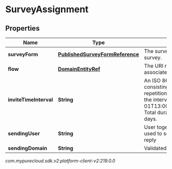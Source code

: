 # SurveyAssignment


## Properties

| Name | Type | Description | Notes |
| ------------ | ------------- | ------------- | ------------- |
| **surveyForm** | [**PublishedSurveyFormReference**](PublishedSurveyFormReference) | The survey form used for this survey. |  [optional] |
| **flow** | [**DomainEntityRef**](DomainEntityRef) | The URI reference to the flow associated with this survey. |  [optional] |
| **inviteTimeInterval** | **String** | An ISO 8601 repeated interval consisting of the number of repetitions, the start datetime, and the interval (e.g. R2/2018-03-01T13:00:00Z/P1M10DT2H30M). Total duration must not exceed 90 days. |  [optional] |
| **sendingUser** | **String** | User together with sendingDomain used to send email, null to use no-reply |  [optional] |
| **sendingDomain** | **String** | Validated email domain, required |  |




_com.mypurecloud.sdk.v2:platform-client-v2:219.0.0_
